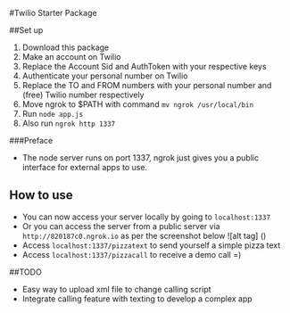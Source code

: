 #Twilio Starter Package

##Set up

1. Download this package
2. Make an account on Twilio 
3. Replace the Account Sid and AuthToken with your respective keys 
4. Authenticate your personal number on Twilio
5. Replace the TO and FROM numbers with your personal number and (free) Twilio number respectively  
4. Move ngrok to $PATH with command `mv ngrok /usr/local/bin` 
5. Run `node app.js` 
6. Also run `ngrok http 1337`


###Preface
- The node server runs on port 1337, ngrok just gives you a public interface for external apps to use.


## How to use

- You can now access your server locally by going to `localhost:1337`
- Or you can access the server from a public server via `http://820187c0.ngrok.io` as per the screenshot below ![alt tag] ()
- Access `localhost:1337/pizzatext` to send yourself a simple pizza text
- Access `localhost:1337/pizzacall` to receive a demo call =)

##TODO
- Easy way to upload xml file to change calling script
- Integrate calling feature with texting to develop a complex app 
